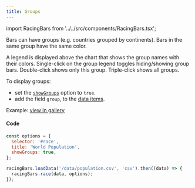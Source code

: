 ```yaml
---
title: Groups
---
```


import RacingBars from '../../src/components/RacingBars.tsx';

Bars can have groups (e.g. countries grouped by continents).
Bars in the same group have the same color.

A legend is displayed above the chart that shows the group names with their colors.
Single-click on the group legend toggles hiding/showing group bars. Double-click shows only this group.
Triple-click shows all groups.

To display groups:

- set the [`showGroups`](../documentation/options.md#showgroups) option to `true`.
- add the field `group`, to the [data items](../documentation/data.md#long-data).

Example: [view in gallery](../gallery/show-groups)

<div className="gallery">
  <RacingBars
    dataUrl="/data/population.csv"
    dataType="csv"
    title="World Population"
    showGroups={true}
  />
</div>

#### Code

```js {4}
const options = {
  selector: '#race',
  title: 'World Population',
  showGroups: true,
};

racingBars.loadData('/data/population.csv', 'csv').then((data) => {
  racingBars.race(data, options);
});
```

